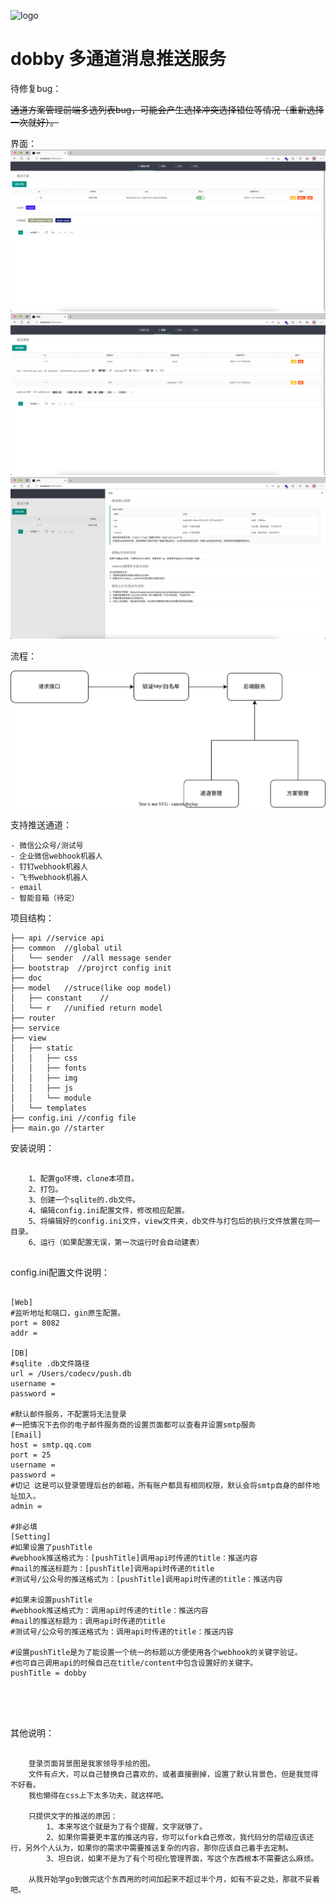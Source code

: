
![logo](./view/static/img/dobby.jpeg)

# dobby 多通道消息推送服务


待修复bug：
    
~~通道方案管理前端多选列表bug，可能会产生选择冲突选择错位等情况（重新选择一次就好）。~~

界面：
![截图1](./doc/1.png)
![截图2](./doc/2.png)
![截图3](./doc/3.png)

流程：

![流程](./doc/process.svg)

支持推送通道：

    - 微信公众号/测试号
    - 企业微信webhook机器人
    - 钉钉webhook机器人
    - 飞书webhook机器人
    - email
    - 智能音箱（待定）

项目结构：

```
├── api //service api
├── common  //global util
│   └── sender  //all message sender
├── bootstrap  //projrct config init
├── doc 
├── model   //struce(like oop model)
│   ├── constant    //
│   └── r   //unified return model
├── router
├── service
├── view
│   ├── static
│   │   ├── css
│   │   ├── fonts
│   │   ├── img
│   │   ├── js
│   │   └── module
│   └── templates
├── config.ini //config file
├── main.go //starter
```

安装说明：
    
```
    
    1、配置go环境，clone本项目。
    2、打包。
    3、创建一个sqlite的.db文件。
    4、编辑config.ini配置文件，修改相应配置。
    5、将编辑好的config.ini文件，view文件夹，db文件与打包后的执行文件放置在同一目录。
    6、运行（如果配置无误，第一次运行时会自动建表）


```

config.ini配置文件说明：
```

[Web]
#监听地址和端口，gin原生配置。
port = 8082
addr =

[DB]
#sqlite .db文件路径
url = /Users/codecv/push.db
username =
password =

#默认邮件服务，不配置将无法登录
#一把情况下去你的电子邮件服务商的设置页面都可以查看并设置smtp服务
[Email]
host = smtp.qq.com
port = 25
username =
password =
#切记 这是可以登录管理后台的邮箱，所有账户都具有相同权限，默认会将smtp自身的邮件地址加入。
admin = 

#非必填
[Setting]
#如果设置了pushTitle
#webhook推送格式为：[pushTitle]调用api时传递的title：推送内容
#mail的推送标题为：[pushTitle]调用api时传递的title
#测试号/公众号的推送格式为：[pushTitle]调用api时传递的title：推送内容

#如果未设置pushTitle
#webhook推送格式为：调用api时传递的title：推送内容
#mail的推送标题为：调用api时传递的title
#测试号/公众号的推送格式为：调用api时传递的title：推送内容

#设置pushTitle是为了能设置一个统一的标题以方便使用各个webhook的关键字验证。
#也可自己调用api的时候自己在title/content中包含设置好的关键字。
pushTitle = dobby





```

其他说明：
```
    
    登录页面背景图是我家领导手绘的图。
    文件有点大，可以自己替换自己喜欢的，或者直接删掉，设置了默认背景色，但是我觉得不好看。
    我也懒得在css上下太多功夫，就这样吧。
    
    只提供文字的推送的原因：
        1、本来写这个就是为了有个提醒，文字就够了。
        2、如果你需要更丰富的推送内容，你可以fork自己修改，我代码分的层级应该还行，另外个人认为，如果你的需求中需要推送复杂的内容，那你应该自己着手去定制。
        3、坦白说，如果不是为了有个可视化管理界面，写这个东西根本不需要这么麻烦。
        
    从我开始学go到做完这个东西用的时间加起来不超过半个月，如有不妥之处，那就不妥着吧。

```
